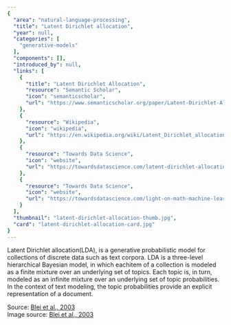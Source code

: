 ```yaml
---
{
  "area": "natural-language-processing",
  "title": "Latent Dirichlet allocation",
  "year": null,
  "categories": [
    "generative-models"
  ],
  "components": [],
  "introduced_by": null,
  "links": [
    {
      "title": "Latent Dirichlet Allocation",
      "resource": "Semantic Scholar",
      "icon": "semanticscholar",
      "url": "https://www.semanticscholar.org/paper/Latent-Dirichlet-Allocation-Blei-Ng/f198043a866e9187925a8d8db9a55e3bfdd47f2c"
    },
    {
      "resource": "Wikipedia",
      "icon": "wikipedia",
      "url": "https://en.wikipedia.org/wiki/Latent_Dirichlet_allocation"
    },
    {
      "resource": "Towards Data Science",
      "icon": "website",
      "url": "https://towardsdatascience.com/latent-dirichlet-allocation-lda-9d1cd064ffa2"
    },
    {
      "resource": "Towards Data Science",
      "icon": "website",
      "url": "https://towardsdatascience.com/light-on-math-machine-learning-intuitive-guide-to-latent-dirichlet-allocation-437c81220158"
    }
  ],
  "thumbnail": "latent-dirichlet-allocation-thumb.jpg",
  "card": "latent-dirichlet-allocation-card.jpg"
}
---
```

Latent Dirichlet allocation(LDA), is a generative probabilistic model for collections of discrete data such as text corpora. LDA is a three-level hierarchical Bayesian model, in which eachitem of a collection is modeled as a finite mixture over an underlying set of topics. Each topic is, in turn, modeled as an infinite mixture over an underlying set of topic probabilities. In the context of text modeling, the topic probabilities provide an explicit representation of a document.  

Source: [Blei et al., 2003](https://www.jmlr.org/papers/volume3/blei03a/blei03a.pdf)  
Image source: [Blei et al., 2003](https://www.jmlr.org/papers/volume3/blei03a/blei03a.pdf)  
